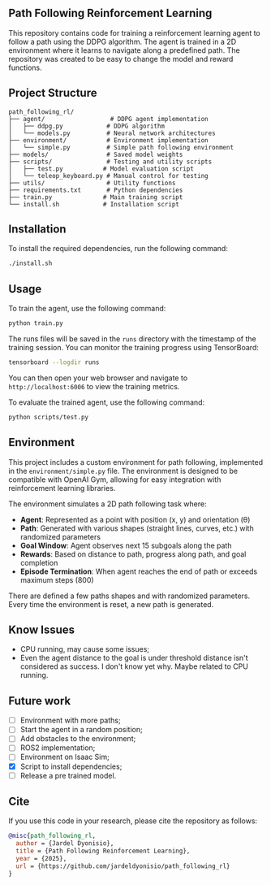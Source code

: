 ## Path Following Reinforcement Learning

This repository contains code for training a reinforcement learning agent to follow a path using the DDPG algorithm. The agent is trained in a 2D environment where it learns to navigate along a predefined path. The repository was created to be easy to change the model and reward functions.

## Project Structure

```
path_following_rl/
├── agent/                  # DDPG agent implementation
│   ├── ddpg.py            # DDPG algorithm
│   └── models.py          # Neural network architectures
├── environment/           # Environment implementation
│   └── simple.py          # Simple path following environment
├── models/                # Saved model weights
├── scripts/               # Testing and utility scripts
│   ├── test.py           # Model evaluation script
│   └── teleop_keyboard.py # Manual control for testing
├── utils/                 # Utility functions
├── requirements.txt       # Python dependencies
├── train.py              # Main training script
└── install.sh            # Installation script
```

## Installation

To install the required dependencies, run the following command:

```bash
./install.sh
```

## Usage
To train the agent, use the following command:

```bash
python train.py
```

The runs files will be saved in the `runs` directory with the timestamp of the training session. You can monitor the training progress using TensorBoard:

```bash
tensorboard --logdir runs
```
You can then open your web browser and navigate to `http://localhost:6006` to view the training metrics.

To evaluate the trained agent, use the following command:

```bash
python scripts/test.py
```

## Environment

This project includes a custom environment for path following, implemented in the `environment/simple.py` file. The environment is designed to be compatible with OpenAI Gym, allowing for easy integration with reinforcement learning libraries.

The environment simulates a 2D path following task where:
- **Agent**: Represented as a point with position (x, y) and orientation (θ)
- **Path**: Generated with various shapes (straight lines, curves, etc.) with randomized parameters
- **Goal Window**: Agent observes next 15 subgoals along the path
- **Rewards**: Based on distance to path, progress along path, and goal completion
- **Episode Termination**: When agent reaches the end of path or exceeds maximum steps (800)

There are defined a few paths shapes and with randomized parameters. Every time the environment is reset, a new path is generated.

## Know Issues

- CPU running, may cause some issues;
- Even the agent distance to the goal is under threshold distance isn't considered as success. I don't know yet why. Maybe related to CPU running.

## Future work

- [ ] Environment with more paths;
- [ ] Start the agent in a random position;
- [ ] Add obstacles to the environment;
- [ ] ROS2 implementation;
- [ ] Environment on Isaac Sim;
- [x] Script to install dependencies;
- [ ] Release a pre trained model.

## Cite

If you use this code in your research, please cite the repository as follows:

```bibtex
@misc{path_following_rl,
  author = {Jardel Dyonisio},
  title = {Path Following Reinforcement Learning},
  year = {2025},
  url = {https://github.com/jardeldyonisio/path_following_rl}
}
```